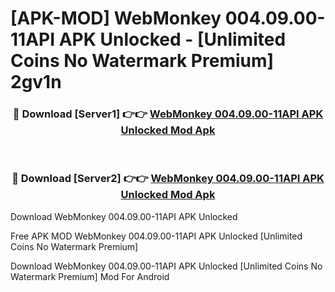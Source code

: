 # [APK-MOD] WebMonkey 004.09.00-11API APK Unlocked - [Unlimited Coins No Watermark Premium] 2gv1n



<div align="center">
<h3>🔴 Download [Server1] 👉👉 <a href="https://momento.my/?title=WebMonkey_004.09.00-11API_APK_Unlocked">WebMonkey 004.09.00-11API APK Unlocked Mod Apk</a></h3><br>

<h3>🔴 Download [Server2] 👉👉 <a href="https://momento.my/?title=WebMonkey_004.09.00-11API_APK_Unlocked">WebMonkey 004.09.00-11API APK Unlocked Mod Apk</a></h3>
</div>



Download WebMonkey 004.09.00-11API APK Unlocked 

Free APK MOD WebMonkey 004.09.00-11API APK Unlocked [Unlimited Coins No Watermark Premium]

Download WebMonkey 004.09.00-11API APK Unlocked [Unlimited Coins No Watermark Premium] Mod For Android
